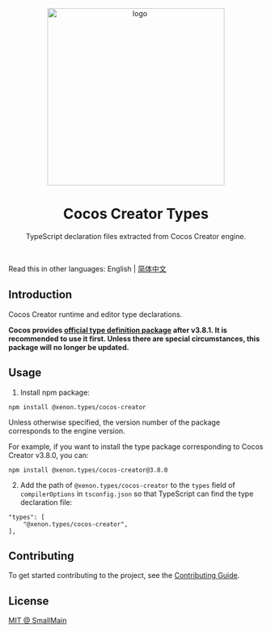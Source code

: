 <!-- 标志 -->
<p align="center">
  <a target="_blank" rel="noopener noreferrer">
    <img width="350" src="https://user-images.githubusercontent.com/1503156/112012067-d5cdf580-8b63-11eb-819a-1c32cf253b25.png" alt="logo">
  </a>
</p>
<!-- 名字 -->
<h1 align="center">Cocos Creator Types</h1>
<!-- 描述 -->
<p align="center">TypeScript declaration files extracted from Cocos Creator engine.</p>
<br/>

Read this in other languages: English | [简体中文](./README_zh-CN.md)

## Introduction

Cocos Creator runtime and editor type declarations.

**Cocos provides [official type definition package](https://github.com/cocos/creator-types) after v3.8.1. It is recommended to use it first. Unless there are special circumstances, this package will no longer be updated.**

## Usage

1. Install npm package:

```shell
npm install @xenon.types/cocos-creator
```

Unless otherwise specified, the version number of the package corresponds to the engine version.

For example, if you want to install the type package corresponding to Cocos Creator v3.8.0, you can:

```shell
npm install @xenon.types/cocos-creator@3.8.0
```

2. Add the path of `@xenon.types/cocos-creator` to the `types` field of `compilerOptions` in `tsconfig.json` so that TypeScript can find the type declaration file:

```json5
"types": [
    "@xenon.types/cocos-creator",
],
```

## Contributing

To get started contributing to the project, see the [Contributing Guide](./CONTRIBUTING.md).

## License

[MIT @ SmallMain](../LICENSE)
